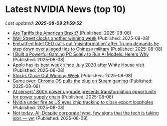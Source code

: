 # Latest NVIDIA News (top 10)
_Last updated: **2025-08-09 21:59:52**_

- [Are Tariffs the American Brexit?](http://foreignpolicy.com/2025/08/08/trump-united-states-trade-tariff-brexit-britain/) (Published: 2025-08-08)
- [Wall Street clocks another winning week](https://www.pressdemocrat.com/article/news/wall-street/) (Published: 2025-08-08)
- [Embattled Intel CEO calls out ‘misinformation’ after Trump demands he step down over alleged ties to Chinese military](https://nypost.com/2025/08/08/business/intel-ceo-lip-bu-tan-calls-out-misinformation-after-trump-demands-he-step-down-on-reported-ties-to-chinese-military/) (Published: 2025-08-08)
- [I Built a Powerful Gaming PC Solely to Run AI Models. Here's Why](https://www.cnet.com/tech/services-and-software/i-built-a-powerful-gaming-pc-solely-to-run-ai-models-heres-why/) (Published: 2025-08-08)
- [Apple has its best week since July 2020 after White House visit](https://www.cnbc.com/2025/08/08/apple-has-best-week-since-july-2020-after-tim-cooks-white-house-visit.html) (Published: 2025-08-08)
- [Stocks Close Out Winning Week](https://www.newser.com/story/373257/stocks-close-out-winning-week.html) (Published: 2025-08-08)
- [Game over: Chrome OS pulls the plug on Steam gaming](https://www.androidauthority.com/steam-chromebook-3585553/) (Published: 2025-08-08)
- [AI servers' 800V power upgrade presents transformation opportunity for power supply chain](https://www.digitimes.com/news/a20250806PD216/power-supply-nvidia-ai-server-aidc-electricity.html) (Published: 2025-08-08)
- [Nvidia under fire as US eyes chip tracking to close export loopholes](https://www.digitimes.com/news/a20250807PD240/nvidia-us-china-trade-war-government-chips-security.html) (Published: 2025-08-08)
- [Not today, AI: Despite corporate hype, few signs that the tech is taking jobs — yet](https://www.nbcnews.com/business/business-news/how-ai-changes-the-job-market-what-to-know-rcna223246) (Published: 2025-08-08)
